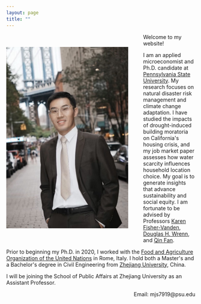 ```yaml
---
layout: page
title: ""
---
```


<img src="Profile_new.JPG" alt="Profile Picture" style="float: left; margin: 35px 40px 35px 0; width: 325px; height: auto;"/>

Welcome to my website!

I am an applied microeconomist and Ph.D. candidate at [Pennsylvania State University](https://www.psu.edu/). My research focuses on natural disaster risk management and climate change adaptation. I have studied the impacts of drought-induced building moratoria on California's housing crisis, and my job market paper assesses how water scarcity influences household location choice. My goal is to generate insights that advance sustainability and social equity. I am fortunate to be advised by Professors [Karen Fisher-Vanden](https://aese.psu.edu/directory/kaf26), [Douglas H. Wrenn](https://aese.psu.edu/directory/dhw121), and [Qin Fan](https://craig.fresnostate.edu/about/directory/econ/fan-qin.html).

Prior to beginning my Ph.D. in 2020, I worked with the [Food and Agriculture Organization of the United Nations](https://www.fao.org/home/en) in Rome, Italy. I hold both a Master's and a Bachelor's degree in Civil Engineering from [Zhejiang University](https://www.zju.edu.cn/english/), China.  

I will be joining the School of Public Affairs at Zhejiang University as an Assistant Professor.



<div style="text-align: right;">
    Email: mjs7919@psu.edu
</div>
